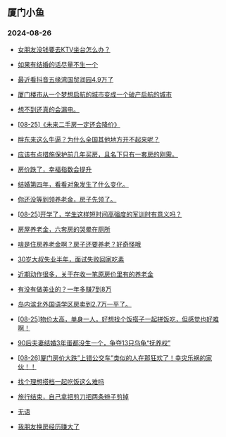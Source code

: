 ## 厦门小鱼 
### 2024-08-26

+ [女朋友没钱要去KTV坐台怎么办？](http://bbs.xmfish.com/read-htm-tid-18235879.html)

+ [如果有结婚的话尽量不生一个](http://bbs.xmfish.com/read-htm-tid-18235847.html)

+ [最近看抖音五缘湾国贸润园4.9万了](http://bbs.xmfish.com/read-htm-tid-18235939.html)

+ [厦门楼市从一个梦想启航的城市变成一个破产启航的城市](http://bbs.xmfish.com/read-htm-tid-18235925.html)

+ [想不到还真的会漏电。](http://bbs.xmfish.com/read-htm-tid-18235966.html)

+ [[08-25]《未来二手房一定还会降价》](http://bbs.xmfish.com/read-htm-tid-18235882.html)

+ [胖东来这么牛逼？为什么全国其他地方开不起来呢？](http://bbs.xmfish.com/read-htm-tid-18235970.html)

+ [应该有点措施保护前几年买房，且名下只有一套房的刚需。](http://bbs.xmfish.com/read-htm-tid-18235993.html)

+ [房价跌了，幸福指数会提升](http://bbs.xmfish.com/read-htm-tid-18235867.html)

+ [结婚第四年，看看对象发生了什么变化。](http://bbs.xmfish.com/read-htm-tid-18236021.html)

+ [你还没等到领养老金，房子先领了。](http://bbs.xmfish.com/read-htm-tid-18235982.html)

+ [[08-25]开学了，学生这样短时间高强度的军训时有意义吗？](http://bbs.xmfish.com/read-htm-tid-18236068.html)

+ [房屋养老金，六套房的哭晕在厕所](http://bbs.xmfish.com/read-htm-tid-18236076.html)

+ [啥是住房养老金啊？房子还要养老？好奇怪哦](http://bbs.xmfish.com/read-htm-tid-18236043.html)

+ [30岁大叔失业半年，面试失败回家吃素](http://bbs.xmfish.com/read-htm-tid-18236067.html)

+ [近期动作很多，关于在收一笔原房价里有的养老金](http://bbs.xmfish.com/read-htm-tid-18235996.html)

+ [有没有做美业的？一年多赚7到8万](http://bbs.xmfish.com/read-htm-tid-18236046.html)

+ [岛内滨北外国语学区房卖到2.7万一平了。](http://bbs.xmfish.com/read-htm-tid-18236199.html)

+ [[08-25]物价太高，单身一人，好想找个饭搭子一起拼饭吃，但感觉也好难啊！](http://bbs.xmfish.com/read-htm-tid-18236138.html)

+ [90后夫妻结婚3年蛋都没生一个，争夺13只乌龟“抚养权”](http://bbs.xmfish.com/read-htm-tid-18236047.html)

+ [[08-26]厦门房价大跌”上错公交车”类似的人在那狂欢了！幸灾乐祸的家伙！！](http://bbs.xmfish.com/read-htm-tid-18236221.html)

+ [找个理想搭档一起吃饭这么难吗](http://bbs.xmfish.com/read-htm-tid-18236057.html)

+ [旅行结束，自己拿把剪刀把两条辫子剪掉](http://bbs.xmfish.com/read-htm-tid-18236162.html)

+ [无语](http://bbs.xmfish.com/read-htm-tid-18236123.html)

+ [我朋友换房经历赚大了](http://bbs.xmfish.com/read-htm-tid-18236317.html)

